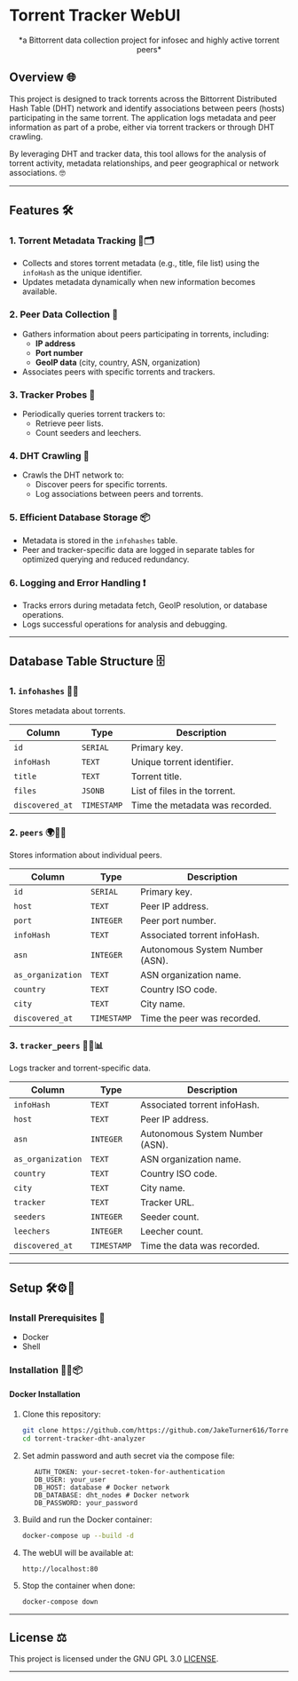 # Torrent Tracker WebUI
<center>*a Bittorrent data collection project for infosec and highly active torrent peers*</center>

## Overview 🌐

This project is designed to track torrents across the Bittorrent Distributed Hash Table (DHT) network and identify associations between peers (hosts) participating in the same torrent. The application logs metadata and peer information as part of a probe, either via torrent trackers or through DHT crawling.

By leveraging DHT and tracker data, this tool allows for the analysis of torrent activity, metadata relationships, and peer geographical or network associations. 🤓

---

## Features 🛠️

### 1. **Torrent Metadata Tracking** 📁🗂️

- Collects and stores torrent metadata (e.g., title, file list) using the `infoHash` as the unique identifier.
- Updates metadata dynamically when new information becomes available.

### 2. **Peer Data Collection** 👥

- Gathers information about peers participating in torrents, including:
  - **IP address**
  - **Port number**
  - **GeoIP data** (city, country, ASN, organization)
- Associates peers with specific torrents and trackers. 

### 3. **Tracker Probes** 📡

- Periodically queries torrent trackers to:
  - Retrieve peer lists.
  - Count seeders and leechers.

### 4. **DHT Crawling** 🧭

- Crawls the DHT network to:
  - Discover peers for specific torrents.
  - Log associations between peers and torrents. 

### 5. **Efficient Database Storage** 📦

- Metadata is stored in the `infohashes` table.
- Peer and tracker-specific data are logged in separate tables for optimized querying and reduced redundancy. 

### 6. **Logging and Error Handling** ❗

- Tracks errors during metadata fetch, GeoIP resolution, or database operations.
- Logs successful operations for analysis and debugging.

---

## Database Table Structure 🗄️

### 1. `infohashes` 📁🔑

Stores metadata about torrents.

| Column          | Type        | Description                     |
| --------------- | ----------- | ------------------------------- |
| `id`            | `SERIAL`    | Primary key.                    |
| `infoHash`      | `TEXT`      | Unique torrent identifier.      |
| `title`         | `TEXT`      | Torrent title.                  |
| `files`         | `JSONB`     | List of files in the torrent.   |
| `discovered_at` | `TIMESTAMP` | Time the metadata was recorded. |

### 2. `peers` 🌍📍👤

Stores information about individual peers.

| Column            | Type        | Description                     |
| ----------------- | ----------- | ------------------------------- |
| `id`              | `SERIAL`    | Primary key.                    |
| `host`            | `TEXT`      | Peer IP address.                |
| `port`            | `INTEGER`   | Peer port number.               |
| `infoHash`        | `TEXT`      | Associated torrent infoHash.    |
| `asn`             | `INTEGER`   | Autonomous System Number (ASN). |
| `as_organization` | `TEXT`      | ASN organization name.          |
| `country`         | `TEXT`      | Country ISO code.               |
| `city`            | `TEXT`      | City name.                      |
| `discovered_at`   | `TIMESTAMP` | Time the peer was recorded.     |

### 3. `tracker_peers` 📡🔗📊

Logs tracker and torrent-specific data.

| Column            | Type        | Description                     |
| ----------------- | ----------- | ------------------------------- |
| `infoHash`        | `TEXT`      | Associated torrent infoHash.    |
| `host`            | `TEXT`      | Peer IP address.                |
| `asn`             | `INTEGER`   | Autonomous System Number (ASN). |
| `as_organization` | `TEXT`      | ASN organization name.          |
| `country`         | `TEXT`      | Country ISO code.               |
| `city`            | `TEXT`      | City name.                      |
| `tracker`         | `TEXT`      | Tracker URL.                    |
| `seeders`         | `INTEGER`   | Seeder count.                   |
| `leechers`        | `INTEGER`   | Leecher count.                  |
| `discovered_at`   | `TIMESTAMP` | Time the data was recorded.     |

---

## Setup 🛠️⚙️💾

### Install Prerequisites 🔧

- Docker
- Shell

### Installation 🐳🔧📦

#### Docker Installation 

1. Clone this repository:

   ```bash
   git clone https://github.com/https://github.com/JakeTurner616/Torrent-Tracker-WebUI
   cd torrent-tracker-dht-analyzer
   ```
2. Set admin password and auth secret via the compose file:

   ```docker-compose
      AUTH_TOKEN: your-secret-token-for-authentication
      DB_USER: your_user
      DB_HOST: database # Docker network
      DB_DATABASE: dht_nodes # Docker network
      DB_PASSWORD: your_password
   ```

3. Build and run the Docker container:

   ```bash
   docker-compose up --build -d
   ```

4. The webUI will be available at:

   ```
   http://localhost:80
   ```

5. Stop the container when done:

   ```bash
   docker-compose down
   ```

---

## License ⚖️

This project is licensed under the GNU GPL 3.0 [LICENSE](https://github.com/https://github.com/JakeTurner616/Torrent-Tracker-WebUI/LICENSE).

---

